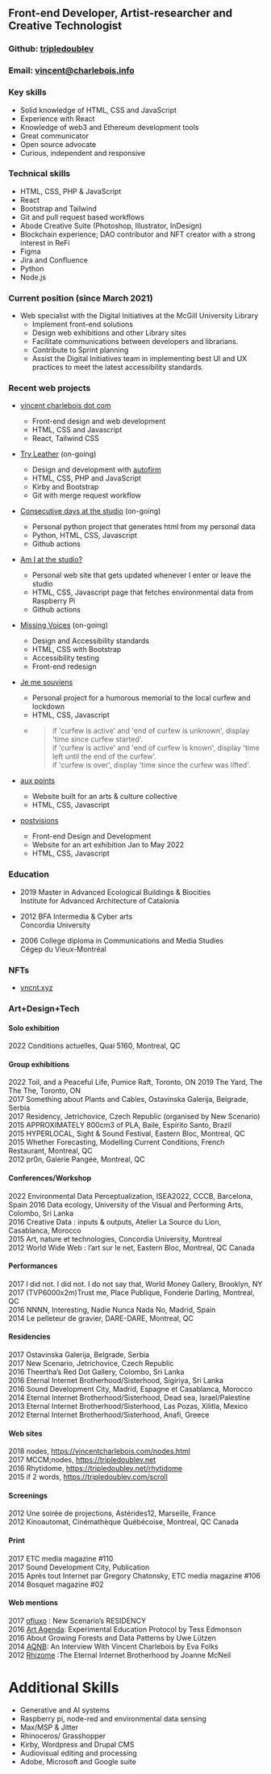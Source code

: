 ## Front-end Developer, Artist-researcher and Creative Technologist
  
### Github: [tripledoublev](https://github.com/tripledoublev/)
### Email: [vincent@charlebois.info](mailto:vincentcharlebois@gmail.com)
### Key skills  
- Solid knowledge of HTML, CSS and JavaScript  
- Experience with React 
- Knowledge of web3 and Ethereum development tools 
- Great communicator
- Open source advocate
- Curious, independent and responsive

  
### Technical skills
- HTML, CSS, PHP & JavaScript 
- React 
- Bootstrap and Tailwind
- Git and pull request based workflows
- Abode Creative Suite (Photoshop, Illustrator, InDesign)
- Blockchain experience; DAO contributor and NFT creator with a strong interest in ReFi 
- Figma
- Jira and Confluence
- Python
- Node.js


### Current position (since March 2021)
- Web specialist with the Digital Initiatives at the McGill University Library
    * Implement front-end solutions
    * Design web exhibitions and other Library sites
    * Facilitate communications between developers and librarians.
    * Contribute to Sprint planning
    * Assist the Digital Initiatives team in implementing best UI and UX practices to meet the latest accessibility standards.

  
### Recent web projects
* [vincent charlebois dot com](https://vincentcharlebois.com)
    - Front-end design and web development
    - HTML, CSS and Javascript
    - React, Tailwind CSS

  
* [Try Leather](https://tryleather.net) (on-going)
    - Design and development with [autofirm](https://autofirm.biz)
    - HTML, CSS, PHP and JavaScript
    - Kirby and Bootstrap
    - Git with merge request workflow

  
* [Consecutive days at the studio](https://vincent.charlebois.info/consecutive-days/) (on-going)
    - Personal python project that generates html from my personal data
    - Python, HTML, CSS, Javascript
    - Github actions

  
* [Am I at the studio?](https://vincent.charlebois.info/am-i/)
    - Personal web site that gets updated whenever I enter or leave the studio
    - HTML, CSS, Javascript page that fetches environmental data from Raspberry Pi
    - Github actions
  

* [Missing Voices](https://exhibits.library.mcgill.ca/voix_manquantes-missing_voices) (on-going)
    - Design and Accessibility standards
    - HTML, CSS with Bootstrap
    - Accessibility testing
    - Front-end redesign
  

* [Je me souviens](https://www.couvre-feu.quebec/)
    - Personal project for a humorous memorial to the local curfew and lockdown
    - HTML, CSS, Javascript
    - > 
      > if 'curfew is active' and 'end of curfew is unknown', display 'time since curfew started'.  
      > if 'curfew is active' and 'end of curfew is known', display 'time left until the end of the curfew'.  
      > if 'curfew is over', display 'time since the curfew was lifted'.  
      >
  

* [aux points](https://www.auxpoints.com/)
    - Website built for an arts & culture collective
    - HTML, CSS, Javascript
  

* [postvisions](https://www.postvis.io/ns/)
    - Front-end Design and Development 
    - Website for an art exhibition Jan to May 2022
    - HTML, CSS, Javascript
  
    
### Education
- 2019 Master in Advanced Ecological Buildings & Biocities  
        Institute for Advanced Architecture of Catalonia  

- 2012 BFA Intermedia & Cyber arts  
        Concordia University  

- 2006 College diploma in Communications and Media Studies  
        Cégep du Vieux-Montréal  
  
  
### NFTs
- [vncnt.xyz](https://vncnt.xyz)
  
    
### Art+Design+Tech
#### Solo exhibition
2022 Conditions actuelles, Quai 5160, Montreal, QC  
  
#### Group exhibitions
2022 Toil, and a Peaceful Life, Pumice Raft, Toronto, ON 
2019 The Yard, The The The, Toronto, ON  
2017 Something about Plants and Cables, Ostavinska Galerija, Belgrade, Serbia  
2017 Residency, Jetrichovice, Czech Republic (organised by New Scenario)  
2015 APPROXIMATELY 800cm3 of PLA, Baile, Espírito Santo, Brazil  
2015 HYPERLOCAL, Sight & Sound Festival, Eastern Bloc, Montreal, QC  
2015 Whether Forecasting, Modelling Current Conditions, French Restaurant, Montreal, QC  
2012 pr0n, Galerie Pangée, Montreal, QC  
  
#### Conferences/Workshop
2022 Environmental Data Perceptualization, ISEA2022, CCCB, Barcelona, Spain
2016 Data ecology, University of the Visual and Performing Arts, Colombo, Sri Lanka  
2016 Creative Data : inputs & outputs, Atelier La Source du Lion, Casablanca, Morocco  
2015 Art, nature et technologies, Concordia University, Montreal  
2012 World Wide Web : l’art sur le net, Eastern Bloc, Montreal, QC Canada  
  
#### Performances
2017 I did not. I did not. I do not say that, World Money Gallery, Brooklyn, NY  
2017 (TVP6000x2m)Trust me, Place Publique, Fonderie Darling, Montreal, QC  
2016 NNNN, Interesting, Nadie Nunca Nada No, Madrid, Spain  
2014 Le pelleteur de gravier, DARE-DARE, Montreal, QC  
  
#### Residencies
2017 Ostavinska Galerija, Belgrade, Serbia  
2017 New Scenario, Jetrichovice, Czech Republic  
2016 Theertha’s Red Dot Gallery, Colombo, Sri Lanka  
2016 Eternal Internet Brotherhood/Sisterhood, Sigiriya, Sri Lanka  
2016 Sound Development City, Madrid, Espagne et Casablanca, Morocco  
2014 Eternal Internet Brotherhood/Sisterhood, Dead sea, Israel/Palestine  
2013 Eternal Internet Brotherhood/Sisterhood, Las Pozas, Xilitla, Mexico  
2012 Eternal Internet Brotherhood/Sisterhood, Anafi, Greece  
  
#### Web sites
2018 nodes, https://vincentcharlebois.com/nodes.html  
2017 MCCM;nodes, https://tripledoublev.net  
2016 Rhytidome, https://tripledoublev.net/rhytidome  
2015 if 2 words, https://tripledoublev.com/scroll  
  
#### Screenings
2012 Une soirée de projections, Astérides12, Marseille, France  
2012 Kinoautomat, Cinémathèque Québécoise, Montreal, QC Canada  
  
#### Print
2017 ETC media magazine #110   
2017 Sound Development City, Publication  
2015 Après tout Internet par Gregory Chatonsky, ETC media magazine #106  
2014 Bosquet magazine #02  
  
#### Web mentions
2017 [ofluxo](https://www.ofluxo.net/new-scenarios-residency/) : New Scenario’s RESIDENCY  
2016 [Art Agenda](https://www.art-agenda.com/criticism/239530/experimental-education-protocol): Experimental Education Protocol by Tess Edmonson  
2016 About Growing Forests and Data Patterns by Uwe Lützen  
2014 [AQNB](https://www.aqnb.com/2014/03/31/an-interview-with-vincent-charlebois/): An Interview With Vincent Charlebois by Eva Folks  
2012 [Rhizome](https://rhizome.org/editorial/2012/aug/27/eternal-internet-brotherhood/) :The Eternal Internet Brotherhood by Joanne McNeil  
  

# Additional Skills
- Generative and AI systems
- Raspberry pi, node-red and environmental data sensing
- Max/MSP & Jitter 
- Rhinoceros/ Grasshopper
- Kirby, Wordpress and Drupal CMS
- Audiovisual editing and processing
- Adobe, Microsoft and Google suite
